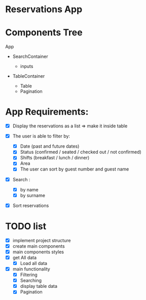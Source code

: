# Reservations App

# Components Tree

App

- SearchContainer

  - inputs

- TableContainer
  - Table
  - Pagination

# App Requirements:

- [x] Display the reservations as a list => make it inside table

- [x] The user is able to filter by:

  - [x] Date (past and future dates)
  - [x] Status (confirmed / seated / checked out / not confirmed)
  - [x] Shifts (breakfast / lunch / dinner)
  - [x] Area
  - [x] The user can sort by guest number and guest name

- [x] Search :

  - [x] by name
  - [x] by surname

- [x] Sort reservations

# TODO list

- [x] implement project structure
- [x] create main components
- [x] main components styles
- [x] get All data
  - [x] Load all data
- [x] main functionality
  - [x] Filtering
  - [x] Searching
  - [x] display table data
  - [x] Pagination
